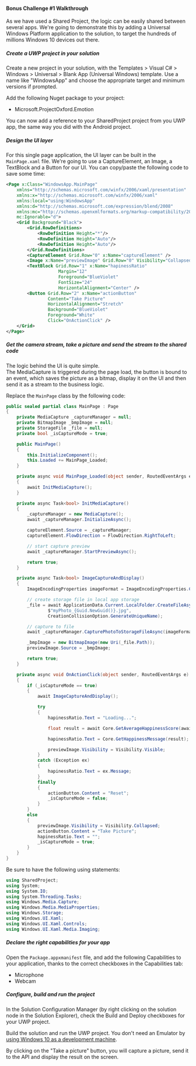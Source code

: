 #### Bonus Challenge #1 Walkthrough

As we have used a Shared Project, the logic can be easily shared between several apps. We're going to demonstrate this by adding a Universal Windows Platform application to the solution, to target the hundreds of millions Windows 10 devices out there.

##### Create a UWP project in your solution

Create a new project in your solution, with the Templates > Visual C# > Windows > Universal > Blank App (Universal Windows) template. Use a name like "WindowsApp" and choose the appropriate target and minimum versions if prompted.

Add the following Nuget package to your project:
* Microsoft.ProjectOxford.Emotion

You can now add a reference to your SharedProject project from you UWP app, the same way you did with the Android project.

##### Design the UI layer

For this single page application, the UI layer can be built in the ```MainPage.xaml``` file. We're going to use a CaptureElement, an Image, a TextBlock and a Button for our UI. You can copy/paste the following code to save some time:

```xml
<Page x:Class="WindowsApp.MainPage"
    xmlns="http://schemas.microsoft.com/winfx/2006/xaml/presentation"
    xmlns:x="http://schemas.microsoft.com/winfx/2006/xaml"
    xmlns:local="using:WindowsApp"
    xmlns:d="http://schemas.microsoft.com/expression/blend/2008"
    xmlns:mc="http://schemas.openxmlformats.org/markup-compatibility/2006"
    mc:Ignorable="d">
    <Grid Background="Black">
        <Grid.RowDefinitions>
            <RowDefinition Height="*"/>
            <RowDefinition Height="Auto"/>
            <RowDefinition Height="Auto"/>
        </Grid.RowDefinitions>
        <CaptureElement Grid.Row="0" x:Name="captureElement" />
        <Image x:Name="previewImage" Grid.Row="0" Visibility="Collapsed"/>
        <TextBlock Grid.Row="1" x:Name="hapinessRatio"
                    Margin="12"
                    Foreground="BlueViolet"
                    FontSize="24"
                    HorizontalAlignment="Center" />
        <Button Grid.Row="2" x:Name="actionButton" 
                Content="Take Picture" 
                HorizontalAlignment="Stretch" 
                Background="BlueViolet"
                Foreground="White"
                Click="OnActionClick" />
    </Grid>
</Page>
```

##### Get the camera stream, take a picture and send the stream to the shared code

The logic behind the UI is quite simple.  
The MediaCapture is triggered during the page load, the button is bound to an event, which saves the picture as a bitmap, display it on the UI and then send it as a stream to the business logic.

Replace the ```MainPage``` class by the following code:

```csharp
public sealed partial class MainPage : Page
{
    private MediaCapture _captureManager = null;
    private BitmapImage _bmpImage = null;
    private StorageFile _file = null;
    private bool _isCaptureMode = true;

    public MainPage()
    {
        this.InitializeComponent();
        this.Loaded += MainPage_Loaded;
    }

    private async void MainPage_Loaded(object sender, RoutedEventArgs e)
    {
        await InitMediaCapture();
    }

    private async Task<bool> InitMediaCapture()
    {
        _captureManager = new MediaCapture();
        await _captureManager.InitializeAsync();

        captureElement.Source = _captureManager;
        captureElement.FlowDirection = FlowDirection.RightToLeft;

        // start capture preview
        await _captureManager.StartPreviewAsync();

        return true;
    }

    private async Task<bool> ImageCaptureAndDisplay()
    { 
        ImageEncodingProperties imageFormat = ImageEncodingProperties.CreateJpeg(); 

        // create storage file in local app storage 
        _file = await ApplicationData.Current.LocalFolder.CreateFileAsync(
                $"myPhoto_{Guid.NewGuid()}.jpg",
                CreationCollisionOption.GenerateUniqueName); 

        // capture to file 
        await _captureManager.CapturePhotoToStorageFileAsync(imageFormat, _file);

        _bmpImage = new BitmapImage(new Uri(_file.Path));
        previewImage.Source = _bmpImage;

        return true;
    }

    private async void OnActionClick(object sender, RoutedEventArgs e)
    {
        if (_isCaptureMode == true)
        {
            await ImageCaptureAndDisplay();

            try
            {
                hapinessRatio.Text = "Loading...";

                float result = await Core.GetAverageHappinessScore(await _file.OpenStreamForReadAsync());

                hapinessRatio.Text = Core.GetHappinessMessage(result);

                previewImage.Visibility = Visibility.Visible;
            }
            catch (Exception ex)
            {
                hapinessRatio.Text = ex.Message;
            }
            finally
            {
                actionButton.Content = "Reset";
                _isCaptureMode = false;
            }
        }
        else
        {
            previewImage.Visibility = Visibility.Collapsed;
            actionButton.Content = "Take Picture";
            hapinessRatio.Text = "";
            _isCaptureMode = true;
        }
    }
}
```

Be sure to have the following using statements:

```csharp
using SharedProject;
using System;
using System.IO;
using System.Threading.Tasks;
using Windows.Media.Capture;
using Windows.Media.MediaProperties;
using Windows.Storage;
using Windows.UI.Xaml;
using Windows.UI.Xaml.Controls;
using Windows.UI.Xaml.Media.Imaging;
```

##### Declare the right capabilities for your app

Open the ```Package.appxmanifest``` file, and add the following Capabilities to your application, thanks to the correct checkboxes in the Capabilities tab:
* Microphone
* Webcam

##### Configure, build and run the project

In the Solution Configuration Manager (by right clicking on the solution node in the Solution Explorer), check the Build and Deploy checkboxes for your UWP project.

Build the solution and run the UWP project. You don't need an Emulator by [using Windows 10 as a development machine](https://msdn.microsoft.com/en-us/windows/uwp/get-started/enable-your-device-for-development#enable-your-windows-10-devices).

By clicking on the "Take a picture" button, you will capture a picture, send it to the API and display the result on the screen.
